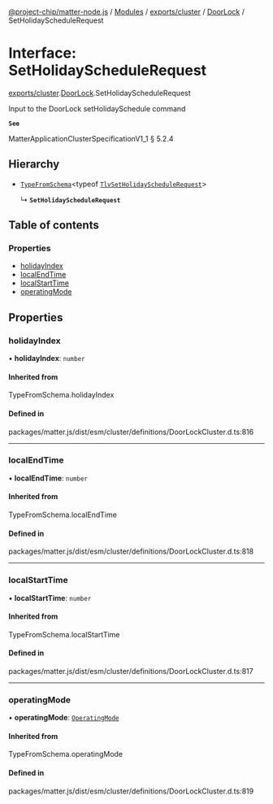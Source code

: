 [@project-chip/matter-node.js](../README.md) / [Modules](../modules.md) / [exports/cluster](../modules/exports_cluster.md) / [DoorLock](../modules/exports_cluster.DoorLock.md) / SetHolidayScheduleRequest

# Interface: SetHolidayScheduleRequest

[exports/cluster](../modules/exports_cluster.md).[DoorLock](../modules/exports_cluster.DoorLock.md).SetHolidayScheduleRequest

Input to the DoorLock setHolidaySchedule command

**`See`**

MatterApplicationClusterSpecificationV1_1 § 5.2.4

## Hierarchy

- [`TypeFromSchema`](../modules/exports_tlv.md#typefromschema)\<typeof [`TlvSetHolidayScheduleRequest`](../modules/exports_cluster.DoorLock.md#tlvsetholidayschedulerequest)\>

  ↳ **`SetHolidayScheduleRequest`**

## Table of contents

### Properties

- [holidayIndex](exports_cluster.DoorLock.SetHolidayScheduleRequest.md#holidayindex)
- [localEndTime](exports_cluster.DoorLock.SetHolidayScheduleRequest.md#localendtime)
- [localStartTime](exports_cluster.DoorLock.SetHolidayScheduleRequest.md#localstarttime)
- [operatingMode](exports_cluster.DoorLock.SetHolidayScheduleRequest.md#operatingmode)

## Properties

### holidayIndex

• **holidayIndex**: `number`

#### Inherited from

TypeFromSchema.holidayIndex

#### Defined in

packages/matter.js/dist/esm/cluster/definitions/DoorLockCluster.d.ts:816

___

### localEndTime

• **localEndTime**: `number`

#### Inherited from

TypeFromSchema.localEndTime

#### Defined in

packages/matter.js/dist/esm/cluster/definitions/DoorLockCluster.d.ts:818

___

### localStartTime

• **localStartTime**: `number`

#### Inherited from

TypeFromSchema.localStartTime

#### Defined in

packages/matter.js/dist/esm/cluster/definitions/DoorLockCluster.d.ts:817

___

### operatingMode

• **operatingMode**: [`OperatingMode`](../enums/exports_cluster.DoorLock.OperatingMode.md)

#### Inherited from

TypeFromSchema.operatingMode

#### Defined in

packages/matter.js/dist/esm/cluster/definitions/DoorLockCluster.d.ts:819
